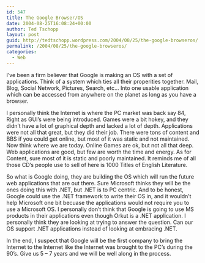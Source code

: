 ```yaml
---
id: 547
title: The Google Browser/OS
date: 2004-08-25T16:08:24+00:00
author: Ted Tschopp
layout: post
guid: http://tedtschopp.wordpress.com/2004/08/25/the-google-browseros/
permalink: /2004/08/25/the-google-browseros/
categories:
  - Web
---
```

I&#8217;ve been a firm believer that Google is making an OS with a set of applications. Think of a system which ties all their properities together. Mail, Blog, Social Network, Pictures, Search, etc&#8230; Into one usable application which can be accessed from anywhere on the planet as long as you have a browser.

I personally think the Internet is where the PC market was back say 84, Right as GUI&#8217;s were being introduced. Games were a bit hokey, and they didn&#8217;t have a lot of graphical depth and lacked a lot of depth. Applications were not all that great, but they did their job. There were tons of content and BBS if you could get online, but most of it was static and not maintained. Now think where we are today. Online Games are ok, but not all that deep. Web applications are good, but few are worth the time and energy. As for Content, sure most of it is static and poorly maintained. It reminds me of all those CD&#8217;s people use to sell of here is 1000 Titles of English Literature.

So what is Google doing, they are building the OS which will run the future web applications that are out there. Sure Microsoft thinks they will be the ones doing this with .NET, but .NET is to PC centric. And to be honest, Google could use the .NET framework to write their OS in, and it wouldn&#8217;t help Microsoft one bit becuase the applications would not require you to use a Microsoft OS. I personally don&#8217;t think that Google is going to use MS products in their applications even though Orkut is a .NET application. I personally think they are looking at trying to answer the question. Can our OS support .NET applications instead of looking at embracing .NET.

In the end, I suspect that Google will be the first company to bring the Internet to the Internet like the Internet was brought to the PC&#8217;s during the 90&#8217;s. Give us 5 &#8211; 7 years and we will be well along in the process.